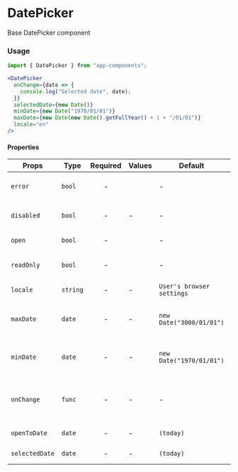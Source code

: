 # DatePicker

Base DatePicker component

### Usage

```js
import { DatePicker } from "app-components";
```

```jsx
<DatePicker
  onChange={date => {
    console.log("Selected date", date);
  }}
  selectedDate={new Date()}
  minDate={new Date("1970/01/01")}
  maxDate={new Date(new Date().getFullYear() + 1 + "/01/01")}
  locale="en"
/>
```

#### Properties

| Props          | Type     | Required | Values | Default                   | Description                                |
| -------------- | -------- | :------: | ------ | ------------------------- | ------------------------------------------ |
| `error`        | `bool`   |    -     |        | -                         | Set error date-input style                 |
| `disabled`     | `bool`   |    -     | -      | -                         | Disabled react-calendar                    |
| `open`         | `bool`   |    -     |        | -                         | Opens calendar                             |
| `readOnly`     | `bool`   |    -     |        | -                         | Set input type is read only                |
| `locale`       | `string` |    -     | -      | `User's browser settings` | Browser locale                             |
| `maxDate`      | `date`   |    -     | -      | `new Date("3000/01/01")`  | Maximum date that the user can select.     |
| `minDate`      | `date`   |    -     | -      | `new Date("1970/01/01")`  | Minimum date that the user can select.     |
| `onChange`     | `func`   |    -     | -      | -                         | Function called when the user select a day |
| `openToDate`   | `date`   |    -     | -      | `(today)`                 | Opened date value                          |
| `selectedDate` | `date`   |    -     | -      | `(today)`                 | Selected date value                        |
